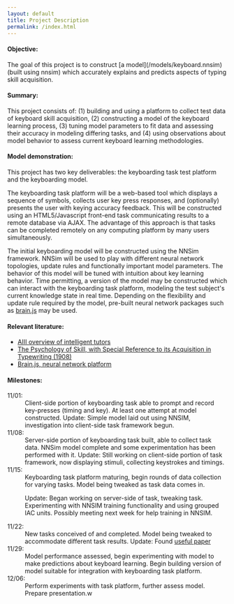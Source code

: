 ```yaml
---
layout: default
title: Project Description
permalink: /index.html
---
```

<h4>Objective:</h4>
The goal of this project is to construct [a model](/models/keyboard.nnsim) (built using nnsim)
which accurately explains and predicts aspects of typing skill acquisition.<br>
<h4>Summary:</h4>
This project consists of: (1) building and using a platform to collect test data of
keyboard skill acquisition, (2) constructing a model of the keyboard learning process,
(3) tuning model parameters to fit data and assessing their accuracy in modeling differing tasks, 
and (4) using observations about model behavior to assess current keyboard learning methodologies.
<br>
<h4>Model demonstration:</h4>
This project has two key deliverables: the keyboarding task test platform and the keyboarding model.

The keyboarding task platform will be a web-based tool which displays a sequence of symbols, collects
user key press responses, and (optionally) presents the user with keying accuracy feedback. This will
be constructed using an HTML5/Javascript front-end task communicating results to a remote database via AJAX. The 
advantage of this approach is that tasks can be completed remotely on any computing platform by many
users simultaneously.

The initial keyboarding model will be constructed using the NNSim framework. NNSim will be used to play with
different neural network topologies, update rules and functionally important model parameters. The behavior
of this model will be tuned with intuition about key learning behavior. Time permitting, a version of the
model may be constructed which can interact with the keyboarding task platform, modeling the
test subject's current knowledge state in real time. Depending on the flexibility and update rule required by the model,
pre-built neural network packages such as <a href="http://harthur.github.com/brain/">brain.js</a> may be used.

<h4>Relevant literature:</h4>
<ul>
  <li><a href="http://aaai.org/AITopics/IntelligentTutoringSystems">AIII overview of intelligent tutors</a></li>
  <li><a href="http://books.google.com/books?id=VZMAAAAAMAAJ">The Psychology of Skill, with Special Reference to its Acquisition in Typewriting (1908)</a></li>
  <li><a href="http://harthur.github.com/brain/">Brain.js, neural network platform</a></li>
</ul>
<h4>Milestones:</h4>
<dl>
<dt>11/01:</dt>
<dd>Client-side portion of keyboarding task able to prompt and 
record key-presses (timing and key). At least one attempt at model 
constructed. <span class="update">Update: Simple model laid out using NNSIM, investigation into client-side task framework begun.</span></dd>

<dt>11/08:</dt>
<dd>Server-side portion of keyboarding task built, able to 
collect task data. NNSim model complete and some experimentation has 
been performed with it.
<span class="update">Update: Still working on client-side portion of task framework, now displaying stimuli, collecting keystrokes and timings.</span></dd>

<dt>11/15:</dt><dd>Keyboarding task platform maturing, begin rounds of data 
collection for varying tasks. Model being tweaked as task data comes in.

<span class="update">Update: Began working on server-side of task, tweaking task. Experimenting with NNSIM training functionality and using grouped IAC units. Possibly meeting next week for help training in NNSIM.</span></dd>

<dt>11/22:</dt><dd>New tasks conceived of and completed. Model being tweaked to accommodate different task results.
<span class="update">Update: Found <a href="http://www-personal.umich.edu/~yililiu/Wu-Liu-TOCHI-typing-2008.pdf">useful paper</a></span></dd>

<dt>11/29:</dt><dd>Model performance assessed, begin experimenting with model to
make predictions about keyboard learning. Begin building version
of model suitable for integration with keyboarding task platform.</dd>

<dt>12/06:</dt><dd>Perform experiments with task platform, further assess model. Prepare presentation.w</dd>
</dl>